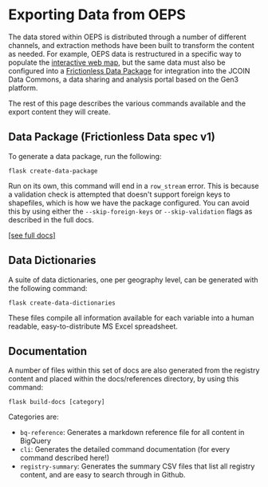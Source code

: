 # Exporting Data from OEPS

The data stored within OEPS is distributed through a number of different channels, and extraction methods have been built to transform the content as needed. For example, OEPS data is restructured in a specific way to populate the [interactive web map](https://oeps.healthyregions.org/map), but the same data must also be configured into a [Frictionless Data Package](https://https://specs.frictionlessdata.io) for integration into the JCOIN Data Commons, a data sharing and analysis portal based on the Gen3 platform.

The rest of this page describes the various commands available and the export content they will create.

## Data Package (Frictionless Data spec v1)

To generate a data package, run the following:

```
flask create-data-package
```

Run on its own, this command will end in a `row_stream` error. This is because a validation check is attempted that doesn't support foreign keys to shapefiles, which is how we have the package configured. You can avoid this by using either the `--skip-foreign-keys` or `--skip-validation` flags as described in the full docs.

[[see full docs]](./reference/commands/create-data-package.md)

## Data Dictionaries

A suite of data dictionaries, one per geography level, can be generated with the following command:

```
flask create-data-dictionaries
```

These files compile all information available for each variable into a human readable, easy-to-distribute MS Excel spreadsheet.

## Documentation

A number of files within this set of docs are also generated from the registry content and placed within the docs/references directory, by using this command:

```
flask build-docs [category]
```

Categories are:

- `bq-reference`: Generates a markdown reference file for all content in BigQuery
- `cli`: Generates the detailed command documentation (for every command described here!)
- `registry-summary`: Generates the summary CSV files that list all registry content, and are easy to search through in Github.
